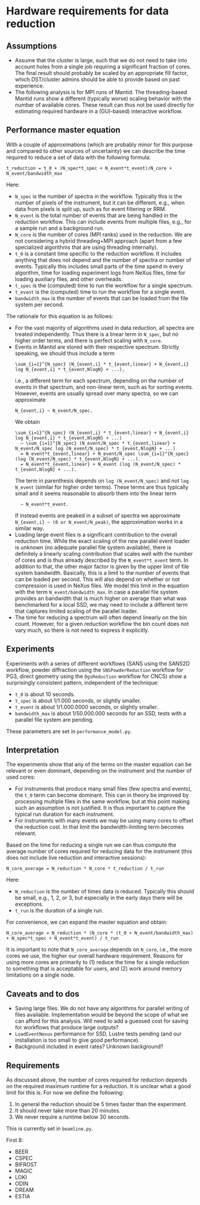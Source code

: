 # Hardware requirements for data reduction

## Assumptions

- Assume that the cluster is large, such that we do not need to take into account holes from a single job requiring a significant fraction of cores.
  The final result should probably be scaled by an appropriate fill factor, which DST/cluster admins should be able to provide based on past experience.
- The following analysis is for MPI runs of Mantid.
  The threading-based Mantid runs show a different (typically worse) scaling behavior with the number of available cores.
  These result can thus not be used directly for estimating required hardware in a (GUI-based) interactive workflow.

## Performance master equation

With a couple of approximations (which are probably minor for this purpose and compared to other sources of uncertainty) we can describe the time required to reduce a set of data with the following formula:

```
t_reduction = t_0 + (N_spec*t_spec + N_event*t_event)/N_core + N_event/bandwidth_max
```

Here:

- `N_spec` is the number of spectra in the workflow.
  Typically this is the number of pixels of the instrument, but it can be different, e.g., when data from pixels is split up, such as for event filtering or RRM.
- `N_event` is the total number of events that are being handled in the reduction workflow.
  This can include events from multiple files, e.g., for a sample run and a background run.
- `N_core` is the number of cores (MPI ranks) used in the reduction.
  We are not considering a hybrid threading+MPI approach (apart from a few specialized algorithms that are using threading internally).
- `t_0` is a constant time specific to the reduction workflow.
  It includes anything that does not depend and the number of spectra or number of events.
  Typically this includes small parts of the time spend in every algorithm, time for loading experiment logs from NeXus files, time for loading auxiliary files, and other overheads.
- `t_spec` is the (computed) time to run the workflow for a single spectrum.
- `t_event` is the (computed) time to run the workflow for a single event.
- `bandwidth_max` is the number of events that can be loaded from the file system per second.

The rationale for this equation is as follows:

- For the vast majority of algorithms used in data reduction, all spectra are treated independently.
  Thus there is a linear term in `N_spec`, but no higher order terms, and there is perfect scaling with `N_core`.
- Events in Mantid are stored with their respective spectrum.
  Strictly speaking, we should thus include a term
  ```
  \sum_{i=1}^{N_spec} (N_{event,i} * t_{event,linear} + N_{event,i} log N_{event,i} * t_{event,NlogN} + ...),
  ```
  i.e., a different term for each spectrum, depending on the number of events in that spectrum, and non-linear term, such as for sorting events.
  However, events are usually spread over many spectra, so we can approximate
  ```
  N_{event,i} ~ N_event/N_spec.
  ```
  We obtain
  ```
  \sum_{i=1}^{N_spec} (N_{event,i} * t_{event,linear} + N_{event,i} log N_{event,i} * t_{event,NlogN} + ...)
    ~ \sum_{i=1}^{N_spec} (N_event/N_spec * t_{event,linear} + N_event/N_spec log (N_event/N_spec) * t_{event,NlogN} + ...)
    = N_event*t_{event,linear} + N_event/N_spec \sum_{i=1}^{N_spec} (log (N_event/N_spec) * t_{event,NlogN} + ...).
    = N_event*t_{event,linear} + N_event (log (N_event/N_spec) * t_{event,NlogN} + ...).
  ```
  The term in parenthesis depends on `log (N_event/N_spec)` and *not* `log N_event` (similar for higher order terms).
  These terms are thus typically small and it seems reasonable to absorb them into the linear term
  ```
    ~ N_event*t_event.
  ```
  If instead events are peaked in a subset of spectra we approximate `N_{event,i} ~ (0 or N_event/N_peak)`, the approximation works in a similar way.
- Loading large event files is a significant contribution to the overall reduction time.
  While the exact scaling of the new parallel event loader is unknown (no adequate parallel file system available), there is definitely a linearly scaling contribution that scales well with the number of cores and is thus already described by the `N_event*t_event` term.
  In addition to that, the other major factor is given by the upper limit of file system bandwidth.
  Basically, this is a limit to the number of events that can be loaded per second.
  This will also depend on whether or not compression is used in NeXus files.
  We model this limit in the equation with the term `N_event/bandwidth_max`.
  In case a parallel file system provides an bandwidth that is much higher on average than what was benchmarked for a local SSD, we may need to include a different term that captures limited scaling of the parallel loader.
- The time for reducing a spectrum will often depend linearly on the bin count.
  However, for a given reduction workflow the bin count does not vary much, so there is not need to express it explicitly.

## Experiments

Experiments with a series of different workflows (SANS using the SANS2D workflow, powder diffraction using the `SNSPowderReduction` workflow for PG3, direct geometry using the `DgsReduction` workflow for CNCS) show a surprisingly consistent pattern, independent of the technique:

- `t_0` is about 10 seconds.
- `t_spec` is about 1/1.000 seconds, or slightly smaller.
- `t_event` is about 1/1.000.0000 seconds, or slightly smaller.
- `bandwidth_max` is about 1/50.000.000 seconds for an SSD, tests with a parallel file system are pending.

These parameters are set in `performance_model.py`.

## Interpretation

The experiments show that any of the terms on the master equation can be relevant or even dominant, depending on the instrument and the number of used cores:

- For instruments that produce many small files (few spectra and events), the `t_0` term can become dominant.
  This can in theory be improved by processing multiple files in the same workflow, but at this point making such an assumption is not justified.
  It is thus important to capture the typical run duration for each instrument.
- For instruments with many events we may be using many cores to offset the reduction cost.
  In that limit the bandwidth-limiting term becomes relevant.

Based on the time for reducing a single run we can thus compute the average number of cores required for reducing data for the instrument (this does *not* include live reduction and interactive sessions):

```
N_core_average = N_reduction * N_core * t_reduction / t_run
```

Here:

- `N_reduction` is the number of times data is reduced.
  Typically this should be small, e.g., 1, 2, or 3, but especially in the early days there will be exceptions.
- `t_run` is the duration of a single run.

For convenience, we can expand the master equation and obtain:

```
N_core_average = N_reduction * (N_core * (t_0 + N_event/bandwidth_max) + N_spec*t_spec + N_event*t_event) / t_run
```

It is important to note that `N_core_average` depends on `N_core`, i.e., the more cores we use, the higher our overall hardware requirement.
Reasons for using more cores are primarily to (1) reduce the time for a single reduction to something that is acceptable for users, and (2) work around memory limitations on a single node.

## Caveats and to dos

- Saving large files.
  We do not have any algorithms for parallel writing of files available.
  Implementation would be beyond the scope of what we can afford for this analysis.
  Will need to add a guessed cost for saving for workflows that produce large outputs?
- `LoadEventNexus` performance for SSD, Lustre tests pending (and our installation is too small to give good performance).
- Background included in event rates?
  Unknown background?

## Requirements

As discussed above, the number of cores required for reduction depends on the required maximum runtime for a reduction.
It is unclear what a good limit for this is.
For now we define the following:

1. In general the reduction should be 5 times faster than the experiment.
1. It should never take more than 20 minutes.
1. We never require a runtime below 30 seconds.

This is currently set in `beamline.py`.

First 8:
- BEER
- CSPEC
- BIFROST
- MAGIC
- LOKI
- ODIN
- DREAM
- ESTIA
